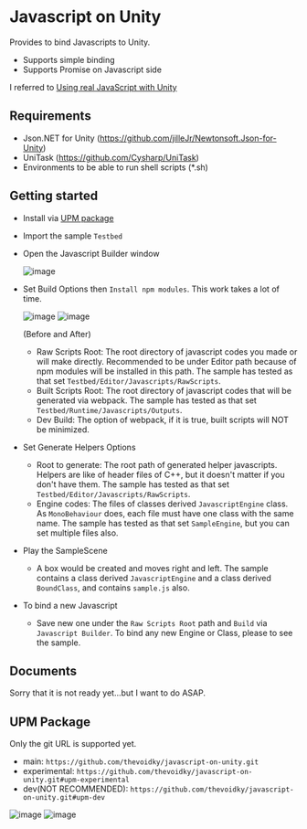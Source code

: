 # Javascript on Unity

Provides to bind Javascripts to Unity.
- Supports simple binding
- Supports Promise on Javascript side

I referred to [Using real JavaScript with Unity](https://pleasenophp.github.io/posts/using-real-javascript-with-unity.html)

## Requirements

- Json.NET for Unity (https://github.com/jilleJr/Newtonsoft.Json-for-Unity)
- UniTask (https://github.com/Cysharp/UniTask)
- Environments to be able to run shell scripts (*.sh)

## Getting started

- Install via [UPM package](#upm-package)
- Import the sample ```Testbed```
- Open the Javascript Builder window

  ![image](https://user-images.githubusercontent.com/22534449/131437303-38c1d00b-ac3d-4294-b299-ef76daa90c1f.png)
- Set Build Options then ```Install npm modules```. This work takes a lot of time.

  ![image](https://user-images.githubusercontent.com/22534449/131490619-e907a0c3-b4a9-4a05-bc96-7b963e0aea56.png)
  ![image](https://user-images.githubusercontent.com/22534449/131490534-fb87fd8a-3372-4228-b453-2aa293f768d4.png)
  
  (Before and After)
  - Raw Scripts Root: The root directory of javascript codes you made or will make directly. Recommended to be under Editor path because of npm modules will be installed in this path. The sample has tested as that set ```Testbed/Editor/Javascripts/RawScripts```.
  - Built Scripts Root: The root directory of javascript codes that will be generated via webpack. The sample has tested as that set ```Testbed/Runtime/Javascripts/Outputs```.
  - Dev Build: The option of webpack, if it is true, built scripts will NOT be minimized.
- Set Generate Helpers Options
  - Root to generate: The root path of generated helper javascripts. Helpers are like of header files of C++, but it doesn't matter if you don't have them. The sample has tested as that set ```Testbed/Editor/Javascripts/RawScripts```.
  - Engine codes: The files of classes derived ```JavascriptEngine``` class. As ```MonoBehaviour``` does, each file must have one class with the same name. The sample has tested as that set ```SampleEngine```, but you can set multiple files also.
- Play the SampleScene
  - A box would be created and moves right and left. The sample contains a class derived ```JavascriptEngine``` and a class derived ```BoundClass```, and contains ```sample.js``` also.
- To bind a new Javascript
  - Save new one under the ```Raw Scripts Root``` path and ```Build``` via ```Javascript Builder```. To bind any new Engine or Class, please to see the sample.

## Documents

Sorry that it is not ready yet...but I want to do ASAP.

## UPM Package

Only the git URL is supported yet.

- main: ```https://github.com/thevoidky/javascript-on-unity.git```
- experimental: ```https://github.com/thevoidky/javascript-on-unity.git#upm-experimental```
- dev(NOT RECOMMENDED): ```https://github.com/thevoidky/javascript-on-unity.git#upm-dev```

![image](https://user-images.githubusercontent.com/22534449/131436588-ba56deda-1c84-4b22-a00d-53cd5b87bfc4.png)
![image](https://user-images.githubusercontent.com/22534449/131436646-891df365-47d4-4a59-8b03-8ab43f6d1005.png)
